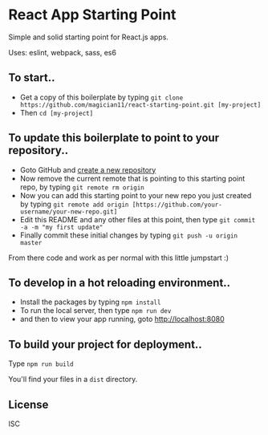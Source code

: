 # React App Starting Point

Simple and solid starting point for React.js apps.

Uses: eslint, webpack, sass, es6

## To start..

- Get a copy of this boilerplate by typing `git clone https://github.com/magician11/react-starting-point.git [my-project]`
- Then `cd [my-project]`

## To update this boilerplate to point to your repository..

- Goto GitHub and [create a new repository](https://github.com/new)
- Now remove the current remote that is pointing to this starting point repo, by typing `git remote rm origin`
- Now you can add this starting point to your new repo you just created by typing `git remote add origin [https://github.com/your-username/your-new-repo.git]`
- Edit this README and any other files at this point, then type `git commit -a -m "my first update"`
- Finally commit these initial changes by typing `git push -u origin master`

From there code and work as per normal with this little jumpstart :)

## To develop in a hot reloading environment..

- Install the packages by typing `npm install`
- To run the local server, then type `npm run dev`
- and then to view your app running, goto [http://localhost:8080](http://localhost:8080)

## To build your project for deployment..

Type `npm run build`

You'll find your files in a `dist` directory.

## License

ISC
